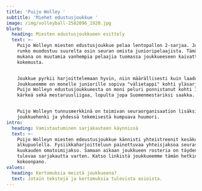 ```yaml
---
title: 'Puijo Wolley '
subtitle: 'Miehet edustusjoukkue '
image: /img/volleyball-2582096_1920.jpg
blurb:
  heading: Miesten edustusjoukkueen esittely
  text: >-
    Puijo Wolleyn miesten edustusjoukkue pelaa lentopallon 2-sarjaa. Joukkueen
    runko muodostuu suurelta osin seuran omista junioripelaajista. Tämän lisäksi
    mukana on muutamia vanhempia pelaajia tuomassa joukkueeseen kaivattua
    kokemusta. 


    Joukkue pyrkii harjoittelemaan hyvin, niin määrällisesti kuin laadullisesti.
    Joukkueemme on monelle juniorille sopiva "välietappi" kohti yläsarjoja.
    Puijo Wolleyn edustusjoukkueesta on moni peluri ponnistanut kohti 1-sarjan
    kärkeä sekä mestaruusliigaa, lopulta jopa Suomenmestariksi saakka.


    Puijo Wolleyn tunnusmerkkinä on toimivan seuraorganisaation lisäksi hyvä
    joukkuehenki ja yhdessä tekemisestä kumpuava huumori.
intro:
  heading: Vamistautuminen sarjakauteen käynnissä
  text: >-
    Puijo Wolleyn miesten edeustusjoukkue kännisti yhteistreenit kesäkuun
    alkupuolella. Fysiikkaharjoitteluun painottuvaa yhteisjaksoa seurasi
    kuukauden omatoimijakso. Samaan aikaan joukkueen rosteria on täydennetty
    tulevaa sarjakautta varten. Katso linkistä joukkueemme tämän hetkinen
    kokoonpano.
values:
  heading: Kertomuksia meistä joukkueena?
  text: Jotain tekstejä ja kertomuksia tulevista asioista.
---
```


